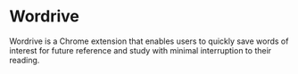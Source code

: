# Wordrive

Wordrive is a Chrome extension that enables users to quickly save words of interest for future reference and study with minimal interruption to their reading.